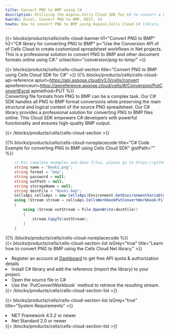 ```yaml
---
title: Convert PNG to BMP using C# 
description: Utilizing the Aspose.Cells Cloud SDK for C# to convert a PNG format file to a BMP format file. 
kwords: Excel, Convert PNG to BMP, REST, C#
howto: How to convert PNG to BMP using Aspose.Cells Cloud C# library.
---
```



{{< blocks/products/cells/cells-cloud-banner h1="Convert PNG to BMP" h2="C# library for converting PNG to BMP" p="Use the Conversion API of of Cells Cloud to create customized spreadsheet workflows in Net projects. This is a professional solution to convert PNG to BMP and other document formats online using C#." urlsection="conversion/png-to-bmp/" >}}

{{< blocks/products/cells/cells-cloud-section  title="Convert PNG to BMP using Cells Cloud SDK for C#" >}}
{{% blocks/products/cells/cells-cloud-api-reference  apiurl=https://api.aspose.cloud/v3.0/cells/convert  apireferenceurl=https://apireference.aspose.cloud/cells/#/Conversion/PutConvertExcel  apimethod=PUT %}}
<br/>
Converting file formats from PNG to BMP can be a complex task. Our C# SDK handles all PNG to BMP format conversions while preserving the main structural and logical content of the source PNG spreadsheet. Our C# library provides a professional solution for converting PNG to BMP files online. This Cloud SDK empowers C# developers with powerful functionality and ensures high-quality BMP output.

{{< /blocks/products/cells/cells-cloud-section >}}

{{% blocks/products/cells/cells-cloud-noreplacecode title="C# Code Example for converting PNG to BMP using Cells Cloud SDK" gistPath="" %}}
 
```cs
    // For complete examples and data files, please go to https://github.com/aspose-cells-cloud/aspose-cells-cloud-dotnet/
    string name = "Book1.png";
    string format = "bmp";
    string password = null;
    string outPath = null;
    string storageName = null;
    string destFile = "Book1.bmp";
    CellsApi cellsApi = new CellsApi(Environment.GetEnvironmentVariable("ProductClientId"), Environment.GetEnvironmentVariable("ProductClientSecret"));
    using (Stream stream = cellsApi.CellsWorkbookPutConvertWorkbook(File.OpenRead(name), format, password, outPath, storageName))
    {
        using (Stream outStream = File.OpenWrite(destFile))
        {
            stream.CopyTo(outStream);
        }
    }
```
 
{{% /blocks/products/cells/cells-cloud-noreplacecode  %}}
<br/>
{{< blocks/products/cells/cells-cloud-section-list isGrey="true"  title="Learn how to convert PNG to BMP using the Cells Cloud Net library." >}}
<li>Register an account at <a href="https://dashboard.aspose.cloud/">Dashboard</a> to get free API quota & authorization details</li>
<li>Install C# library and add the reference (import the library) to your project.</li>
<li>Open the source file in C#</li>
<li>Use the `PutConvertWorkbook` method to retrieve the resulting stream.</li>
{{< /blocks/products/cells/cells-cloud-section-list >}}

{{< blocks/products/cells/cells-cloud-section-list isGrey="true"  title="System Requirements" >}}
<li>NET Framework 4.5.2 or newer</li>
<li>Net Standard 2.0 or newer</li>
{{< /blocks/products/cells/cells-cloud-section-list >}}
